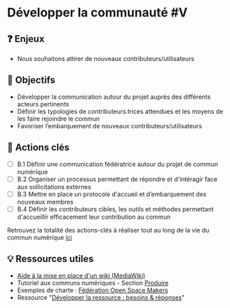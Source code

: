 # Développer la communauté \#V

## ❓ Enjeux

* Nous souhaitons attirer de nouveaux contributeurs/utilisateurs

## 🎯 Objectifs

* Développer la communication autour du projet auprès des différents acteurs pertinents
* Définir les typologies de contributeurs.trices attendues et les moyens de les faire rejoindre le commun
* Favoriser l’embarquement de nouveaux contributeurs/utilisateurs

## 📑 Actions clés

* [ ] B.1 Définir une communication fédératrice autour du projet de commun numérique
* [ ] B.2 Organiser un processus permettant de répondre et d'intéragir face aux sollicitations externes
* [ ] B.3 Mettre en place un protocole d'accueil et d’embarquement des nouveaux membres
* [ ] B.4 Définir les contributeurs cibles, les outils et méthodes permettant d'accueillir efficacement leur contribution au commun

Retrouvez la totalité des actions-clés à réaliser tout au long de la vie du commun numérique [ici](../recapitulatif-des-actions-cles.md)

## 💡 Ressources utiles

* [Aide à la mise en place d'un wiki \(MediaWiki\)](https://fr.wikipedia.org/wiki/MediaWiki)
* Tutoriel aux communs numériques - Section [Produire](../tutoriel/03-produire.md)
* Exemples de charte : [Fédération Open Space Makers](https://www.federation-openspacemakers.com/fr/decouvrir/charte-federation/)
* Ressource "[Développer la ressource : besoins & réponses](../ressources/produire-des-communs/developper-la-ressource-besoins-and-reponses.md)"



